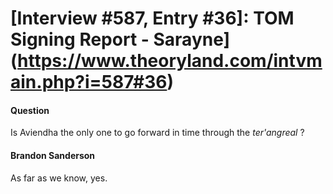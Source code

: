 # [Interview #587, Entry #36]: TOM Signing Report - Sarayne](https://www.theoryland.com/intvmain.php?i=587#36)

#### Question

Is Aviendha the only one to go forward in time through the
*ter'angreal*
?

#### Brandon Sanderson

As far as we know, yes.

